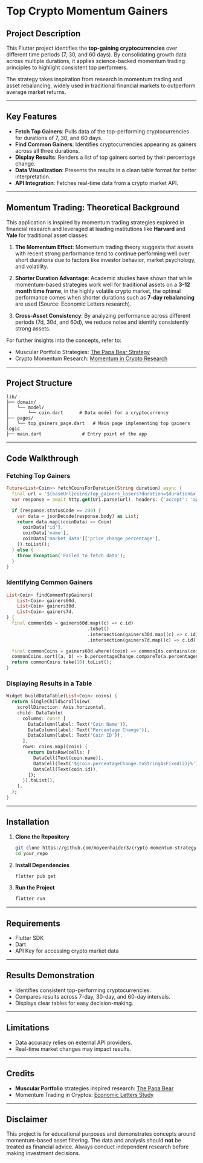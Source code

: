# Top Crypto Momentum Gainers

## Project Description
This Flutter project identifies the **top-gaining cryptocurrencies** over different time periods (7, 30, and 60 days). By consolidating growth data across multiple durations, it applies science-backed momentum trading principles to highlight consistent top performers.

The strategy takes inspiration from research in momentum trading and asset rebalancing, widely used in traditional financial markets to outperform average market returns.

---

## Key Features
- **Fetch Top Gainers**: Pulls data of the top-performing cryptocurrencies for durations of 7, 30, and 60 days.
- **Find Common Gainers**: Identifies cryptocurrencies appearing as gainers across all three durations.
- **Display Results**: Renders a list of top gainers sorted by their percentage change.
- **Data Visualization**: Presents the results in a clean table format for better interpretation.
- **API Integration**: Fetches real-time data from a crypto market API.

---

## Momentum Trading: Theoretical Background
This application is inspired by momentum trading strategies explored in financial research and leveraged at leading institutions like **Harvard** and **Yale** for traditional asset classes:

1. **The Momentum Effect**: Momentum trading theory suggests that assets with recent strong performance tend to continue performing well over short durations due to factors like investor behavior, market psychology, and volatility.

2. **Shorter Duration Advantage**: Academic studies have shown that while momentum-based strategies work well for traditional assets on a **3-12 month time frame**, in the highly volatile crypto market, the optimal performance comes when shorter durations such as **7-day rebalancing** are used (Source: Economic Letters research).

3. **Cross-Asset Consistency**: By analyzing performance across different periods (7d, 30d, and 60d), we reduce noise and identify consistently strong assets.

For further insights into the concepts, refer to:
- Muscular Portfolio Strategies: [The Papa Bear Strategy](https://muscularportfolios.com/papa-bear/)
- Crypto Momentum Research: [Momentum in Crypto Research](https://www.sciencedirect.com/science/article/abs/pii/S0165176519303647)

---

## Project Structure
```
lib/
├── domain/
│   └── model/
│       └── coin.dart      # Data model for a cryptocurrency
├── pages/
│   └── top_gainers_page.dart   # Main page implementing top gainers logic
├── main.dart               # Entry point of the app
```

---

## Code Walkthrough
### Fetching Top Gainers
```dart
Future<List<Coin>> fetchCoinsForDuration(String duration) async {
  final url = '${baseUrl}coins/top_gainers_losers?duration=$duration&x_cg_demo_api_key=$api_key';
  var response = await http.get(Uri.parse(url), headers: {'accept': 'application/json'});

  if (response.statusCode == 200) {
    var data = jsonDecode(response.body) as List;
    return data.map((coinData) => Coin(
      coinData['id'],
      coinData['name'],
      coinData['market_data']['price_change_percentage'],
    )).toList();
  } else {
    throw Exception('Failed to fetch data');
  }
}
```

### Identifying Common Gainers
```dart
List<Coin> findCommonTopGainers(
    List<Coin> gainers60d,
    List<Coin> gainers30d,
    List<Coin> gainers7d,
) {
  final commonIds = gainers60d.map((c) => c.id)
                              .toSet()
                              .intersection(gainers30d.map((c) => c.id).toSet())
                              .intersection(gainers7d.map((c) => c.id).toSet());

  final commonCoins = gainers60d.where((coin) => commonIds.contains(coin.id)).toList();
  commonCoins.sort((a, b) => b.percentageChange.compareTo(a.percentageChange));
  return commonCoins.take(10).toList();
}
```

### Displaying Results in a Table
```dart
Widget buildDataTable(List<Coin> coins) {
  return SingleChildScrollView(
    scrollDirection: Axis.horizontal,
    child: DataTable(
      columns: const [
        DataColumn(label: Text('Coin Name')),
        DataColumn(label: Text('Percentage Change')),
        DataColumn(label: Text('Coin ID')),
      ],
      rows: coins.map((coin) {
        return DataRow(cells: [
          DataCell(Text(coin.name)),
          DataCell(Text('${coin.percentageChange.toStringAsFixed(2)}%')),
          DataCell(Text(coin.id)),
        ]);
      }).toList(),
    ),
  );
}
```

---

## Installation
1. **Clone the Repository**
   ```bash
   git clone https://github.com/moyeenhaider3/crypto-momentum-strategy.git
   cd your_repo
   ```

2. **Install Dependencies**
   ```bash
   flutter pub get
   ```

3. **Run the Project**
   ```bash
   flutter run
   ```

---

## Requirements
- Flutter SDK
- Dart
- API Key for accessing crypto market data

---

## Results Demonstration
- Identifies consistent top-performing cryptocurrencies.
- Compares results across 7-day, 30-day, and 60-day intervals.
- Displays clear tables for easy decision-making.

---

## Limitations
- Data accuracy relies on external API providers.
- Real-time market changes may impact results.

---

## Credits
- **Muscular Portfolio** strategies inspired research: [The Papa Bear](https://muscularportfolios.com/papa-bear/)
- Momentum Trading in Cryptos: [Economic Letters Study](https://www.sciencedirect.com/science/article/abs/pii/S0165176519303647)

---

## Disclaimer
This project is for educational purposes and demonstrates concepts around momentum-based asset filtering. The data and analysis should **not** be treated as financial advice. Always conduct independent research before making investment decisions.

